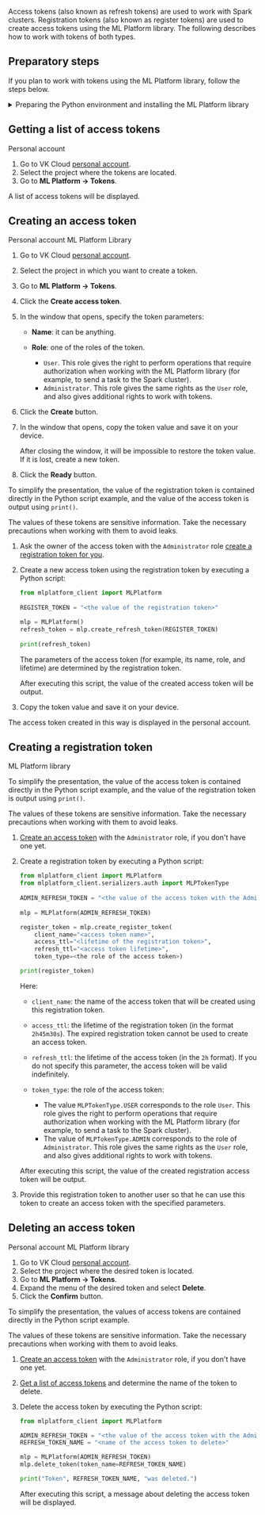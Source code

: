 Access tokens (also known as refresh tokens) are used to work with Spark clusters. Registration tokens (also known as register tokens) are used to create access tokens using the ML Platform library. The following describes how to work with tokens of both types.

## Preparatory steps

If you plan to work with tokens using the ML Platform library, follow the steps below.

<details>
<summary>Preparing the Python environment and installing the ML Platform library</summary>

1. Prepare the environment for working with Python in any way convenient for you:

   <tabs>
   <tablist>
   <tab>Using VK Cloud</tab>
   <tab>By yourself</tab>
   </tablist>
   <tabpanel>

   [Create a JupyterHub instance](/en/ml/mlplatform/jupyterhub/start/create) on the VK Cloud platform. It already contains configured Python 3.x and pip, which you can work with from JupyterHub notebook.

   </tabpanel>
   <tabpanel>

   1. Install Python 3.x and pip.
   1. If necessary, set up a virtual environment for Python.

   For example, you can use [conda](https://conda.io/projects/conda/en/latest/index.html) or perform the installation and configuration manually.

   </tabpanel>
   </tabs>

1. Install the ML Platform library for Python:

   1. Download [the library file](https://mlplatform.hb.ru-msk.vkcs.cloud/mlplatform_client.tar.gz).

      The most up-to-date version of the library is always available at the link provided.

   1. Install packages from the downloaded file:

      <tabs>
      <tablist>
      <tab>JupyterHub notebook</tab>
      <tab>pip</tab>
      </tablist>
      <tabpanel>

      ```bash
      %pip install mlplatform_client.tar.gz
      ```

      </tabpanel>
      <tabpanel>

      ```bash
      pip install mlplatform_client.tar.gz
      ```

      </tabpanel>
      </tabs>

</details>

## Getting a list of access tokens

<tabs>
<tablist>
<tab>Personal account</tab>
</tablist>
<tabpanel>

1. Go to VK Cloud [personal account](https://mcs.mail.ru/app/en).
1. Select the project where the tokens are located.
1. Go to **ML Platform → Tokens**.

A list of access tokens will be displayed.

</tabpanel>
</tabs>

## Creating an access token

<tabs>
<tablist>
<tab>Personal account</tab>
<tab>ML Platform Library</tab>
</tablist>
<tabpanel>

1. Go to VK Cloud [personal account](https://mcs.mail.ru/app/en).
1. Select the project in which you want to create a token.
1. Go to **ML Platform → Tokens**.
1. Click the **Create access token**.
1. In the window that opens, specify the token parameters:

   - **Name**: it can be anything.
   - **Role**: one of the roles of the token.

     - `User`. This role gives the right to perform operations that require authorization when working with the ML Platform library (for example, to send a task to the Spark cluster).
     - `Administrator`. This role gives the same rights as the `User` role, and also gives additional rights to work with tokens.

1. Click the **Create** button.
1. In the window that opens, copy the token value and save it on your device.

   <err>

   After closing the window, it will be impossible to restore the token value. If it is lost, create a new token.

   </err>

1. Click the **Ready** button.

</tabpanel>
<tabpanel>

<warn>

To simplify the presentation, the value of the registration token is contained directly in the Python script example, and the value of the access token is output using `print()`.

The values of these tokens are sensitive information. Take the necessary precautions when working with them to avoid leaks.

</warn>

1. Ask the owner of the access token with the `Administrator` role [create a registration token for you](#creating_a_registration_token).

1. Create a new access token using the registration token by executing a Python script:

   ```python
   from mlplatform_client import MLPlatform
 
   REGISTER_TOKEN = "<the value of the registration token>"

   mlp = MLPlatform()
   refresh_token = mlp.create_refresh_token(REGISTER_TOKEN)
 
   print(refresh_token)
   ```

   The parameters of the access token (for example, its name, role, and lifetime) are determined by the registration token.

   After executing this script, the value of the created access token will be output.

1. Copy the token value and save it on your device.

<info>

The access token created in this way is displayed in the personal account.

</info>

</tabpanel>
</tabs>

## Creating a registration token

<tabs>
<tablist>
<tab>ML Platform library</tab>
</tablist>
<tabpanel>

<warn>

To simplify the presentation, the value of the access token is contained directly in the Python script example, and the value of the registration token is output using `print()`.

The values of these tokens are sensitive information. Take the necessary precautions when working with them to avoid leaks.

</warn>

1. [Create an access token](#creating_an_access_token) with the `Administrator` role, if you don't have one yet.

1. Create a registration token by executing a Python script:

   ```python
   from mlplatform_client import MLPlatform
   from mlplatform_client.serializers.auth import MLPTokenType
    
   ADMIN_REFRESH_TOKEN = "<the value of the access token with the Administrator role>"
    
   mlp = MLPlatform(ADMIN_REFRESH_TOKEN)

   register_token = mlp.create_register_token(
       client_name="<access token name>",
       access_ttl="<lifetime of the registration token>",
       refresh_ttl="<access token lifetime>",
       token_type=<the role of the access token>)

   print(register_token)
   ```

   Here:

   - `client_name`: the name of the access token that will be created using this registration token.
   - `access_ttl`: the lifetime of the registration token (in the format `2h45m30s`). The expired registration token cannot be used to create an access token.
   - `refresh_ttl`: the lifetime of the access token (in the `2h` format). If you do not specify this parameter, the access token will be valid indefinitely.
   - `token_type`: the role of the access token:

     - The value `MLPTokenType.USER` corresponds to the role `User`. This role gives the right to perform operations that require authorization when working with the ML Platform library (for example, to send a task to the Spark cluster).
     - The value of `MLPTokenType.ADMIN` corresponds to the role of `Administrator`. This role gives the same rights as the `User` role, and also gives additional rights to work with tokens.

   After executing this script, the value of the created registration access token will be output.

1. Provide this registration token to another user so that he can use this token to create an access token with the specified parameters.

</tabpanel>
</tabs>

## Deleting an access token

<tabs>
<tablist>
<tab>Personal account</tab>
<tab>ML Platform library</tab>
</tablist>
<tabpanel>

1. Go to VK Cloud [personal account](https://mcs.mail.ru/app/en).
1. Select the project where the desired token is located.
1. Go to **ML Platform → Tokens**.
1. Expand the menu of the desired token and select **Delete**.
1. Click the **Confirm** button.

</tabpanel>
<tabpanel>

<warn>

To simplify the presentation, the values of access tokens are contained directly in the Python script example.

The values of these tokens are sensitive information. Take the necessary precautions when working with them to avoid leaks.

</warn>

1. [Create an access token](#creating_an_access_token) with the `Administrator` role, if you don't have one yet.

1. [Get a list of access tokens](#getting_a_list_of_access_tokens) and determine the name of the token to delete.

1. Delete the access token by executing the Python script:

   ```python
   from mlplatform_client import MLPlatform

   ADMIN_REFRESH_TOKEN = "<the value of the access token with the Administrator role>"
   REFRESH_TOKEN_NAME = "<name of the access token to delete>"

   mlp = MLPlatform(ADMIN_REFRESH_TOKEN)
   mlp.delete_token(token_name=REFRESH_TOKEN_NAME)

   print("Token", REFRESH_TOKEN_NAME, "was deleted.")
   ```

   After executing this script, a message about deleting the access token will be displayed.

</tabpanel>
</tabs>
